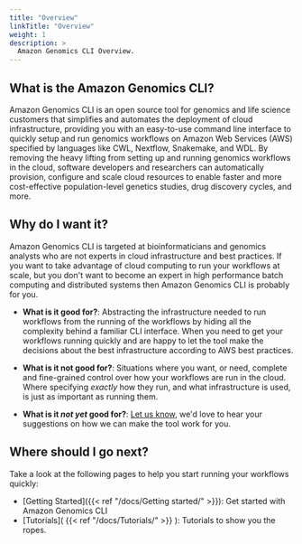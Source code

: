 ```yaml
---
title: "Overview"
linkTitle: "Overview"
weight: 1
description: >
  Amazon Genomics CLI Overview.
---
```


## What is the Amazon Genomics CLI?

Amazon Genomics CLI is an open source tool for genomics and life science customers that simplifies and automates the 
deployment of cloud infrastructure, providing you with an easy-to-use command line interface to quickly setup and run 
genomics workflows on Amazon Web Services (AWS) specified by languages like CWL, Nextflow, Snakemake, and WDL. By removing the heavy lifting from
setting up and running genomics workflows in the cloud, software developers and researchers can automatically provision, 
configure and scale cloud resources to enable faster and more cost-effective population-level genetics studies, drug 
discovery cycles, and more.

## Why do I want it?

Amazon Genomics CLI is targeted at bioinformaticians and genomics analysts who are not experts in cloud infrastructure
and best practices. If you want to take advantage of cloud computing to run your workflows at scale, but you don't want
to become an expert in high performance batch computing and distributed systems then Amazon Genomics CLI is probably
for you.

* **What is it good for?**: Abstracting the infrastructure needed to run workflows from the running of the workflows by hiding all the complexity behind a familiar CLI interface. When you need to get your workflows running quickly and are happy to let the tool make the decisions about the best infrastructure according to AWS best practices.

* **What is it not good for?**: Situations where you want, or need, complete and fine-grained control over how your workflows are run in the cloud. Where specifying *exactly* how they run, and what infrastructure is used, is just as important as running them.

* **What is it *not yet* good for?**: [Let us know](https://github.com/aws/amazon-genomics-cli/issues/new/choose), we'd love to hear your suggestions on how we can make the tool work for you.

## Where should I go next?

Take a look at the following pages to help you start running your workflows quickly:

* [Getting Started]({{< ref "/docs/Getting started/" >}}): Get started with Amazon Genomics CLI
* [Tutorials]( {{< ref "/docs/Tutorials/" >}} ): Tutorials to show you the ropes.

